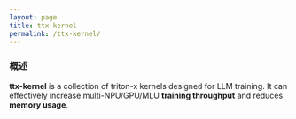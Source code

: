 ```yaml
---
layout: page
title: ttx-kernel
permalink: /ttx-kernel/
---
```


### 概述
**ttx-kernel** is a collection of triton-x kernels designed for LLM training. It can effectively increase multi-NPU/GPU/MLU **training throughput** and reduces **memory usage**. 
